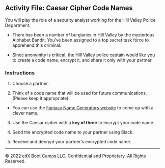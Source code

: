 
## Activity File: Caesar Cipher Code Names

You will play the role of a security analyst working for the Hill Valley Police Department.

- There has been a number of burglaries in Hill Valley by the mysterious Alphabet Bandit. You've been assigned to a top secret task force to apprehend this criminal.

- Since anonymity is critical, the Hill Valley police captain would like you to create a code name, encrypt it, and share it only with your partner. 

### Instructions

1. Choose a partner. 

2. Think of a code name that will be used for future communications. (Please keep it appropriate).

  - You can use the [Fantasy Name Generators website](https://www.fantasynamegenerators.com/code-names.php) to come up with a clever name.

3. Use the Caesar cipher with a **key of three** to encrypt your code name. 

4. Send the encrypted code name to your partner using Slack.

5. Receive and decrypt your partner's encrypted code name.

---

© 2022 edX Boot Camps LLC. Confidential and Proprietary. All Rights Reserved.